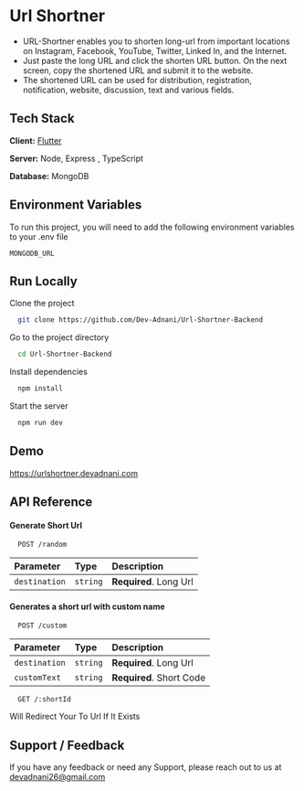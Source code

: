
# Url Shortner


- URL-Shortner enables you to shorten long-url from important locations on Instagram, Facebook, YouTube, Twitter, Linked In, and the Internet. 
- Just paste the long URL and click the shorten URL button. On the next screen, copy the shortened URL and submit it to the website. 
- The shortened URL can be used for distribution, registration, notification, website, discussion, text and various fields.

## Tech Stack

**Client:** [Flutter](https://github.com/Dev-Adnani/Url-Shortner-App)

**Server:** Node, Express , TypeScript

**Database:** MongoDB



## Environment Variables

To run this project, you will need to add the following environment variables to your .env file

`MONGODB_URL`



## Run Locally

Clone the project

```bash
  git clone https://github.com/Dev-Adnani/Url-Shortner-Backend

```

Go to the project directory

```bash
  cd Url-Shortner-Backend
```

Install dependencies

```bash
  npm install
```

Start the server

```bash
  npm run dev
```


## Demo

https://urlshortner.devadnani.com


## API Reference

#### Generate Short Url

```http
  POST /random
```

| Parameter     | Type     | Description                |
| :--------     | :------- | :------------------------- |
| `destination` | `string` | **Required**. Long Url     |

#### Generates a short url with custom name 

```http
  POST /custom
```

| Parameter | Type     | Description                        |
| :-------- | :------- | :--------------------------------  |
| `destination` | `string` | **Required**. Long Url         |
| `customText` | `string` | **Required**. Short Code        |

```http
  GET /:shortId
```
Will Redirect Your To Url If It Exists



## Support / Feedback

If you have any feedback or need any Support, please reach out to us at devadnani26@gmail.com

